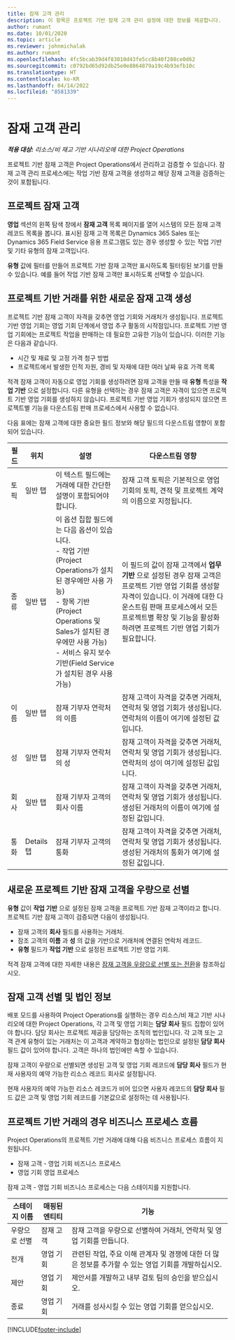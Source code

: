 ```yaml
---
title: 잠재 고객 관리
description: 이 항목은 프로젝트 기반 잠재 고객 관리 설정에 대한 정보를 제공합니다.
author: rumant
ms.date: 10/01/2020
ms.topic: article
ms.reviewer: johnmichalak
ms.author: rumant
ms.openlocfilehash: 4fc5bcab39d4f83010d43fe5cc8b40f208ce0d62
ms.sourcegitcommit: c0792bd65d92db25e0e8864879a19c4b93efb10c
ms.translationtype: HT
ms.contentlocale: ko-KR
ms.lasthandoff: 04/14/2022
ms.locfileid: "8581339"
---
```

# <a name="manage-leads"></a>잠재 고객 관리

_**적용 대상:** 리소스/비 재고 기반 시나리오에 대한 Project Operations_

프로젝트 기반 잠재 고객은 Project Operations에서 관리하고 검증할 수 있습니다. 잠재 고객 관리 프로세스에는 작업 기반 잠재 고객을 생성하고 해당 잠재 고객을 검증하는 것이 포함됩니다. 

## <a name="project-sales-leads"></a>프로젝트 잠재 고객

**영업** 섹션의 왼쪽 탐색 창에서 **잠재 고객** 목록 페이지를 열어 시스템의 모든 잠재 고객 레코드 목록을 봅니다. 표시된 잠재 고객 목록은 Dynamics 365 Sales 또는 Dynamics 365 Field Service 응용 프로그램도 있는 경우 생성할 수 있는 작업 기반 및 기타 유형의 잠재 고객입니다.

**유형** 값에 필터를 만들어 프로젝트 기반 잠재 고객만 표시하도록 필터링된 보기를 만들 수 있습니다. 예를 들어 작업 기반 잠재 고객만 표시하도록 선택할 수 있습니다.

## <a name="create-a-new-lead-for-a-project-based-deal"></a>프로젝트 기반 거래를 위한 새로운 잠재 고객 생성

프로젝트 기반 잠재 고객이 자격을 갖추면 영업 기회와 거래처가 생성됩니다. 프로젝트 기반 영업 기회는 영업 기회 단계에서 영업 추구 활동의 시작점입니다. 프로젝트 기반 영업 기회에는 프로젝트 작업을 판매하는 데 필요한 고유한 기능이 있습니다. 이러한 기능은 다음과 같습니다.

- 시간 및 재료 및 고정 가격 청구 방법
- 프로젝트에서 발생한 인적 자원, 경비 및 자재에 대한 여러 날짜 유효 가격 목록

적격 잠재 고객이 자동으로 영업 기회를 생성하려면 잠재 고객을 만들 때 **유형** 특성을 **작업 기반** 으로 설정합니다. 다른 유형을 선택하는 경우 잠재 고객은 자격이 있으면 프로젝트 기반 영업 기회를 생성하지 않습니다. 프로젝트 기반 영업 기회가 생성되지 않으면 프로젝트별 기능을 다운스트림 판매 프로세스에서 사용할 수 없습니다.

다음 표에는 잠재 고객에 대한 중요한 필드 정보와 해당 필드의 다운스트림 영향이 포함되어 있습니다.
 
| **필드** | **위치** | **설명** | **다운스트림 영향** |
| --- | --- | --- | --- |
| 토픽 | 일반 탭 | 이 텍스트 필드에는 거래에 대한 간단한 설명이 포함되어야 합니다. | 잠재 고객 토픽은 기본적으로 영업 기회의 토픽, 견적 및 프로젝트 계약의 이름으로 지정됩니다. |
| 종류 | 일반 탭 | 이 옵션 집합 필드에는 다음 옵션이 있습니다.</br>- 작업 기반(Project Operations가 설치된 경우에만 사용 가능)</br>- 항목 기반(Project Operations 및 Sales가 설치된 경우에만 사용 가능)</br>- 서비스 유지 보수 기반(Field Service가 설치된 경우 사용 가능) | 이 필드의 값이 잠재 고객에서 **업무 기반** 으로 설정된 경우 잠재 고객은 프로젝트 기반 영업 기회를 생성할 자격이 있습니다. 이 거래에 대한 다운스트림 판매 프로세스에서 모든 프로젝트별 확장 및 기능을 활성화하려면 프로젝트 기반 영업 기회가 필요합니다. |
| 이름 | 일반 탭 | 잠재 기부자 연락처의 이름 | 잠재 고객이 자격을 갖추면 거래처, 연락처 및 영업 기회가 생성됩니다. 연락처의 이름이 여기에 설정된 값입니다. |
| 성 | 일반 탭 | 잠재 기부자 연락처의 성 | 잠재 고객이 자격을 갖추면 거래처, 연락처 및 영업 기회가 생성됩니다. 연락처의 성이 여기에 설정된 값입니다. |
| 회사 | 일반 탭 | 잠재 기부자 고객의 회사 이름 | 잠재 고객이 자격을 갖추면 거래처, 연락처 및 영업 기회가 생성됩니다. 생성된 거래처의 이름이 여기에 설정된 값입니다. |
| 통화 | Details 탭 | 잠재 기부자 고객의 통화 | 잠재 고객이 자격을 갖추면 거래처, 연락처 및 영업 기회가 생성됩니다. 생성된 거래처의 통화가 여기에 설정된 값입니다. |

## <a name="qualify-a-new-project-based-lead"></a>새로운 프로젝트 기반 잠재 고객을 우량으로 선별

**유형** 값이 **작업 기반** 으로 설정된 잠재 고객을 프로젝트 기반 잠재 고객이라고 합니다. 프로젝트 기반 잠재 고객이 검증되면 다음이 생성됩니다.

- 잠재 고객의 **회사** 필드를 사용하는 거래처.
- 잠조 고객의 **이름** 과 **성** 의 값을 기반으로 거래처에 연결된 연락처 레코드.
- **유형** 필드가 **작업 기반** 으로 설정된 프로젝트 기반 영업 기회.

적격 잠재 고객에 대한 자세한 내용은 [잠재 고객을 우량으로 선별 또는 전환](/dynamics365/sales-enterprise/qualify-lead-convert-opportunity-sales)을 참조하십시오.

## <a name="lead-qualification-and-legal-entity-information"></a>잠재 고객 선별 및 법인 정보 

배포 모드를 사용하여 Project Operations를 실행하는 경우 리소스/비 재고 기반 시나리오에 대한 Project Operations, 각 고객 및 영업 기회는 **담당 회사** 필드 집합이 있어야 합니다. 담당 회사는 프로젝트 제공을 담당하는 조직의 법인입니다. 각 고객 또는 고객 관계 유형이 있는 거래처는 이 고객과 계약하고 협상하는 법인으로 설정된 **담당 회사** 필드 값이 있어야 합니다. 고객은 하나의 법인에만 속할 수 있습니다.

잠재 고객이 우량으로 선별되면 생성된 고객 및 영업 기회 레코드에 **담당 회사** 필드가 현재 사용자의 예약 가능한 리소스 레코드 회사로 설정됩니다.

현재 사용자의 예약 가능한 리소스 레코드가 비어 있으면 사용자 레코드의 **담당 회사** 필드 값은 고객 및 영업 기회 레코드를 기본값으로 설정하는 데 사용됩니다.

## <a name="business-process-flow-for-project-based-deals"></a>프로젝트 기반 거래의 경우 비즈니스 프로세스 흐름

Project Operations의 프로젝트 기반 거래에 대해 다음 비즈니스 프로세스 흐름이 지원됩니다.

- 잠재 고객 - 영업 기회 비즈니스 프로세스
- 영업 기회 영업 프로세스

잠재 고객 - 영업 기회 비즈니스 프로세스는 다음 스테이지를 지원합니다.

| 스테이지 이름 | 매핑된 엔티티 | 기능 |
| --- | --- | --- |
| 우량으로 선별 | 잠재 고객 | 잠재 고객을 우량으로 선별하여 거래처, 연락처 및 영업 기회를 만듭니다. |
| 전개 | 영업 기회 | 관련된 작업, 주요 이해 관계자 및 경쟁에 대한 더 많은 정보를 추가할 수 있는 영업 기회를 개발하십시오. |
| 제안 | 영업 기회 | 제안서를 개발하고 내부 검토 팀의 승인을 받으십시오. |
| 종료 | 영업 기회 | 거래를 성사시킬 수 있는 영업 기회를 얻으십시오. |


[!INCLUDE[footer-include](../includes/footer-banner.md)]